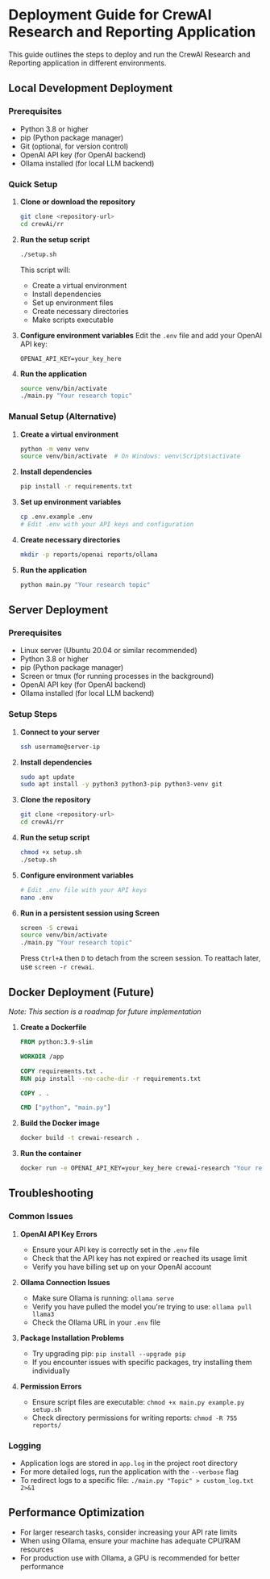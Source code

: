 # Deployment Guide for CrewAI Research and Reporting Application

This guide outlines the steps to deploy and run the CrewAI Research and Reporting application in different environments.

## Local Development Deployment

### Prerequisites
- Python 3.8 or higher
- pip (Python package manager)
- Git (optional, for version control)
- OpenAI API key (for OpenAI backend)
- Ollama installed (for local LLM backend)

### Quick Setup

1. **Clone or download the repository**
   ```bash
   git clone <repository-url>
   cd crewAi/rr
   ```

2. **Run the setup script**
   ```bash
   ./setup.sh
   ```
   This script will:
   - Create a virtual environment
   - Install dependencies
   - Set up environment files
   - Create necessary directories
   - Make scripts executable

3. **Configure environment variables**
   Edit the `.env` file and add your OpenAI API key:
   ```
   OPENAI_API_KEY=your_key_here
   ```

4. **Run the application**
   ```bash
   source venv/bin/activate
   ./main.py "Your research topic"
   ```

### Manual Setup (Alternative)

1. **Create a virtual environment**
   ```bash
   python -m venv venv
   source venv/bin/activate  # On Windows: venv\Scripts\activate
   ```

2. **Install dependencies**
   ```bash
   pip install -r requirements.txt
   ```

3. **Set up environment variables**
   ```bash
   cp .env.example .env
   # Edit .env with your API keys and configuration
   ```

4. **Create necessary directories**
   ```bash
   mkdir -p reports/openai reports/ollama
   ```

5. **Run the application**
   ```bash
   python main.py "Your research topic"
   ```

## Server Deployment

### Prerequisites
- Linux server (Ubuntu 20.04 or similar recommended)
- Python 3.8 or higher
- pip (Python package manager)
- Screen or tmux (for running processes in the background)
- OpenAI API key (for OpenAI backend)
- Ollama installed (for local LLM backend)

### Setup Steps

1. **Connect to your server**
   ```bash
   ssh username@server-ip
   ```

2. **Install dependencies**
   ```bash
   sudo apt update
   sudo apt install -y python3 python3-pip python3-venv git
   ```

3. **Clone the repository**
   ```bash
   git clone <repository-url>
   cd crewAi/rr
   ```

4. **Run the setup script**
   ```bash
   chmod +x setup.sh
   ./setup.sh
   ```

5. **Configure environment variables**
   ```bash
   # Edit .env file with your API keys
   nano .env
   ```

6. **Run in a persistent session using Screen**
   ```bash
   screen -S crewai
   source venv/bin/activate
   ./main.py "Your research topic"
   ```
   
   Press `Ctrl+A` then `D` to detach from the screen session.
   To reattach later, use `screen -r crewai`.

## Docker Deployment (Future)

*Note: This section is a roadmap for future implementation*

1. **Create a Dockerfile**
   ```dockerfile
   FROM python:3.9-slim

   WORKDIR /app

   COPY requirements.txt .
   RUN pip install --no-cache-dir -r requirements.txt

   COPY . .

   CMD ["python", "main.py"]
   ```

2. **Build the Docker image**
   ```bash
   docker build -t crewai-research .
   ```

3. **Run the container**
   ```bash
   docker run -e OPENAI_API_KEY=your_key_here crewai-research "Your research topic"
   ```

## Troubleshooting

### Common Issues

1. **OpenAI API Key Errors**
   - Ensure your API key is correctly set in the `.env` file
   - Check that the API key has not expired or reached its usage limit
   - Verify you have billing set up on your OpenAI account

2. **Ollama Connection Issues**
   - Make sure Ollama is running: `ollama serve`
   - Verify you have pulled the model you're trying to use: `ollama pull llama3`
   - Check the Ollama URL in your `.env` file

3. **Package Installation Problems**
   - Try upgrading pip: `pip install --upgrade pip`
   - If you encounter issues with specific packages, try installing them individually

4. **Permission Errors**
   - Ensure script files are executable: `chmod +x main.py example.py setup.sh`
   - Check directory permissions for writing reports: `chmod -R 755 reports/`

### Logging

- Application logs are stored in `app.log` in the project root directory
- For more detailed logs, run the application with the `--verbose` flag
- To redirect logs to a specific file: `./main.py "Topic" > custom_log.txt 2>&1`

## Performance Optimization

- For larger research tasks, consider increasing your API rate limits
- When using Ollama, ensure your machine has adequate CPU/RAM resources
- For production use with Ollama, a GPU is recommended for better performance 